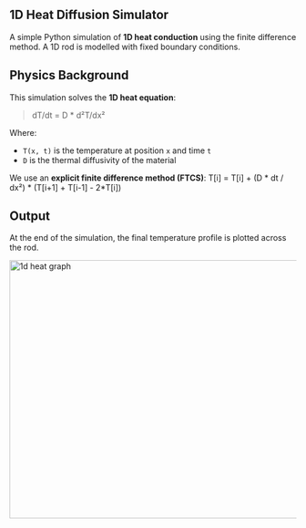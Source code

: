 ## 1D Heat Diffusion Simulator

A simple Python simulation of **1D heat conduction** using the finite difference method. A 1D rod is modelled with fixed boundary conditions.

## Physics Background

This simulation solves the **1D heat equation**:

> dT/dt = D * d²T/dx²

Where:
- `T(x, t)` is the temperature at position `x` and time `t`
- `D` is the thermal diffusivity of the material

We use an **explicit finite difference method (FTCS)**:
T[i] = T[i] + (D * dt / dx²) * (T[i+1] + T[i-1] - 2*T[i])

## Output

At the end of the simulation, the final temperature profile is plotted across the rod.

<img width="567" height="453" alt="1d heat graph" src="https://github.com/user-attachments/assets/a554da81-c956-415e-aae4-7c6c4b91a566" />

